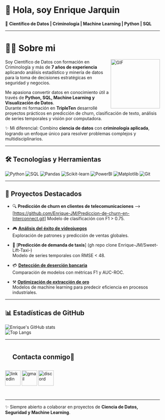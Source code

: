 # 👋 Hola, soy Enrique Jarquin  

🚀 **Científico de Datos | Criminología | Machine Learning | Python | SQL**

---

# 🧑‍💻 Sobre mi

<img align="right" alt="GIF" height="160px" src="https://media.giphy.com/media/du3J3cXyzhj75IOgvA/giphy.gif" />

Soy Científico de Datos con formación en Criminología y más de **7 años de experiencia** aplicando análisis estadístico y minería de datos para la toma de decisiones estratégicas en seguridad y negocios.  

Me apasiona convertir datos en conocimiento útil a través de **Python, SQL, Machine Learning y Visualización de Datos**.  
Durante mi formación en **TripleTen** desarrollé proyectos prácticos en predicción de churn, clasificación de texto, análisis de series temporales y visión por computadora.  

✨ Mi diferencial: Combino **ciencia de datos** con **criminología aplicada**, logrando un enfoque único para resolver problemas complejos y multidisciplinarios.  

---

## 🛠️ Tecnologías y Herramientas

![Python](https://img.shields.io/badge/Python-3776AB?style=for-the-badge&logo=python&logoColor=white)
![SQL](https://img.shields.io/badge/SQL-316192?style=for-the-badge&logo=postgresql&logoColor=white)
![Pandas](https://img.shields.io/badge/Pandas-150458?style=for-the-badge&logo=pandas&logoColor=white)
![Scikit-learn](https://img.shields.io/badge/Scikit--Learn-F7931E?style=for-the-badge&logo=scikit-learn&logoColor=white)
![PowerBI](https://img.shields.io/badge/PowerBI-F2C811?style=for-the-badge&logo=powerbi&logoColor=black)
![Matplotlib](https://img.shields.io/badge/Matplotlib-005571?style=for-the-badge&logo=python&logoColor=white)
![Git](https://img.shields.io/badge/Git-F05032?style=for-the-badge&logo=git&logoColor=white)

---

## 📌 Proyectos Destacados

- 🔍 **Predicción de churn en clientes de telecomunicaciones** -->[https://github.com/Enrique-JM/Prediccion-de-churn-en-Interconnect.git]
  Modelo de clasificación con F1 > 0.75.  

- 🎮 [**Análisis del éxito de videojuegos**](link_al_repo)  
  Exploración de patrones y predicción de ventas globales.  

- 🚖 [**Predicción de demanda de taxis**] (gh repo clone Enrique-JM/Sweet-Lift-Taxi-)  
  Modelo de series temporales con RMSE < 48.  

- 💳 [**Detección de deserción bancaria**](link_al_repo)  
  Comparación de modelos con métricas F1 y AUC-ROC.  

- ⚒️ [**Optimización de extracción de oro**](link_al_repo)  
  Modelos de machine learning para predecir eficiencia en procesos industriales.  

---

## 📊 Estadísticas de GitHub  

![Enrique's GitHub stats](https://github-readme-stats.vercel.app/api?username=Enrique-JM&show_icons=true&theme=radical)  
![Top Langs](https://github-readme-stats.vercel.app/api/top-langs/?username=Enrique-JM&layout=compact&theme=radical)

---

<div id="user-content-toc">
    <ul align="left">
      <summary><h2 style="display: inline-block">Contacta conmigo🤝</h2></summary>
    </ul>
  <!--icons and links-->
  <p align="left">
  <a href="https://www.linkedin.com/in/enrique-jmae/" target="blank"><img align="center" src="https://user-images.githubusercontent.com/88904952/234979284-68c11d7f-1acc-4f0c-ac78-044e1037d7b0.png" alt="linkedin" height="50" width="50" /></a>
  <a href="enrique.jmae@gmail.com" target="blank"><img align="center" src="https://github.com/Mo-Alsehli/Mo-Alsehli/assets/98949843/6d935082-a6bb-4f5d-be13-87b821d8421c" alt="gmail" height="50" width="50"  /></a>
  <a href="discordapp.com/users/enrique_jme" target="blank"><img align="center" src="https://user-images.githubusercontent.com/88904952/234982627-019fd336-6248-453c-9b05-97c13fd1d207.png" alt="discord" height="50" width="50" /></a>
  </p>
  </div>

    
<br>


---
✨ Siempre abierto a colaborar en proyectos de **Ciencia de Datos, Seguridad y Machine Learning**.

